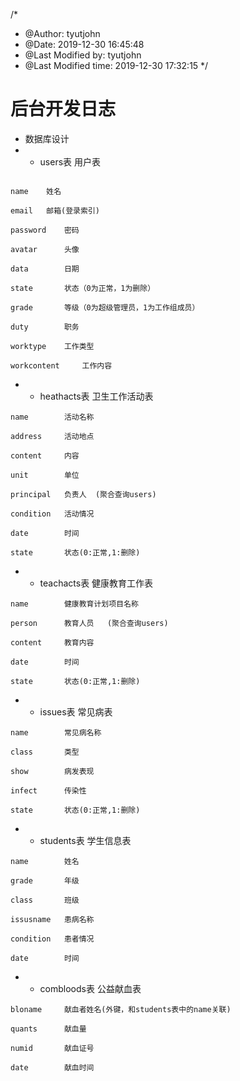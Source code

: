 /*
 * @Author: tyutjohn 
 * @Date: 2019-12-30 16:45:48 
 * @Last Modified by: tyutjohn
 * @Last Modified time: 2019-12-30 17:32:15
 */
# 后台开发日志
* 数据库设计
* * users表
用户表
```

name    姓名

email   邮箱(登录索引)

password    密码

avatar      头像

data        日期

state       状态（0为正常，1为删除）

grade       等级（0为超级管理员，1为工作组成员）

duty        职务

worktype    工作类型

workcontent     工作内容
```

* * heathacts表
卫生工作活动表
```
name        活动名称

address     活动地点

content     内容

unit        单位

principal   负责人  (聚合查询users)

condition   活动情况

date        时间

state       状态(0:正常,1:删除)
```

* * teachacts表
健康教育工作表
```
name        健康教育计划项目名称

person      教育人员   (聚合查询users)

content     教育内容

date        时间

state       状态(0:正常,1:删除)
```

* * issues表
常见病表
```
name        常见病名称

class       类型

show        病发表现

infect      传染性

state       状态(0:正常,1:删除)
```

* * students表
学生信息表
```
name        姓名

grade       年级

class       班级

issusname   患病名称

condition   患者情况

date        时间
```

* * combloods表
公益献血表
```
bloname     献血者姓名(外键，和students表中的name关联)

quants      献血量

numid       献血证号

date        献血时间
```